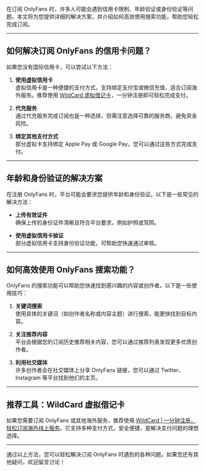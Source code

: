 在订阅 OnlyFans 时，许多人可能会遇到信用卡限制、年龄验证或身份验证等问题。本文将为您提供详细的解决方案，并介绍如何高效使用搜索功能，帮助您轻松完成订阅。

---

## 如何解决订阅 OnlyFans 的信用卡问题？

如果您没有国际信用卡，可以尝试以下方法：

1. **使用虚拟信用卡**  
   虚拟信用卡是一种便捷的支付方式，支持绑定支付宝或微信充值，适合订阅海外服务。推荐使用 [WildCard 虚拟借记卡](https://bit.ly/bewildcard)，一分钟注册即可轻松完成支付。

2. **代充服务**  
   通过代充服务完成订阅也是一种选择，但需注意选择可靠的服务商，避免资金风险。

3. **绑定其他支付方式**  
   部分虚拟卡支持绑定 Apple Pay 或 Google Pay，您可以通过这些方式完成支付。

---

## 年龄和身份验证的解决方案

在注册 OnlyFans 时，平台可能会要求您提供年龄和身份验证。以下是一些常见的解决方法：

- **上传有效证件**  
  确保上传的身份证件清晰且符合平台要求，例如护照或驾照。

- **使用虚拟信用卡验证**  
  部分虚拟信用卡支持身份验证功能，可帮助您快速通过审核。

---

## 如何高效使用 OnlyFans 搜索功能？

OnlyFans 的搜索功能可以帮助您快速找到感兴趣的内容或创作者。以下是一些使用技巧：

1. **关键词搜索**  
   使用具体的关键词（如创作者名称或内容主题）进行搜索，能更快找到目标内容。

2. **关注推荐内容**  
   平台会根据您的订阅历史推荐相关内容，您可以通过推荐列表发现更多优质创作者。

3. **利用社交媒体**  
   许多创作者会在社交媒体上分享 OnlyFans 链接，您可以通过 Twitter、Instagram 等平台找到他们的主页。

---

## 推荐工具：WildCard 虚拟借记卡

如果您需要订阅 OnlyFans 或其他海外服务，推荐使用 [WildCard | 一分钟注册，轻松订阅海外线上服务](https://bit.ly/bewildcard)。它支持多种支付方式，安全便捷，是解决支付问题的理想选择。

---

通过以上方法，您可以轻松解决订阅 OnlyFans 时遇到的各种问题。如果您还有其他疑问，欢迎留言讨论！